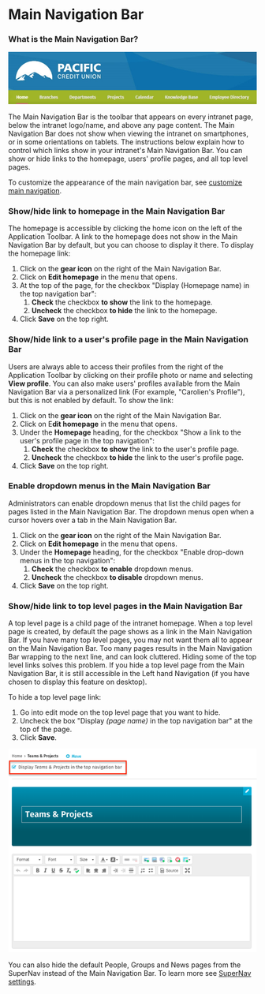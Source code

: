 # Main Navigation Bar

### What is the Main Navigation Bar?

![](../../../.gitbook/assets/1%20%28128%29.jpg)



The Main Navigation Bar is the toolbar that appears on every intranet page, below the intranet logo/name, and above any page content. The Main Navigation Bar does not show when viewing the intranet on smartphones, or in some orientations on tablets. The instructions below explain how to control which links show in your intranet's Main Navigation Bar. You can show or hide links to the homepage, users' profile pages, and all top level pages.  
  
To customize the appearance of the main navigation bar, see [customize main navigation](https://community.thoughtfarmer.com/content/105927).

### Show/hide link to homepage in the Main Navigation Bar <a id="section2"></a>

The homepage is accessible by clicking the home icon on the left of the Application Toolbar. A link to the homepage does not show in the Main Navigation Bar by default, but you can choose to display it there. To display the homepage link:

1. Click on the **gear icon** on the right of the Main Navigation Bar.
2. Click on **Edit homepage** in the menu that opens.
3. At the top of the page, for the checkbox "Display \(Homepage name\) in the top navigation bar":
   1. **Check** the checkbox **to show** the link to the homepage.​
   2. **Uncheck** the checkbox **to hide** the link to the homepage.
4. Click **Save** on the top right.

### Show/hide link to a user's profile page in the Main Navigation Bar <a id="section2"></a>

Users are always able to access their profiles from the right of the Application Toolbar by clicking on their profile photo or name and selecting **View profile**. You can also make users' profiles available from the Main Navigation Bar via a personalized link \(For example, "Carolien's Profile"\), but this is not enabled by default. To show the link:

1. Click on the **gear icon** on the right of the Main Navigation Bar.
2. Click on E**dit homepage** in the menu that opens.
3. Under the **Homepage** heading, for the checkbox "Show a link to the user's profile page in the top navigation":
   1. **Check** the checkbox **to show** the link to the user's profile page.
   2. **Uncheck** the checkbox **to hide** the link to the user's profile page.
4. Click **Save** on the top right.

### Enable dropdown menus in the Main Navigation Bar

Administrators can enable dropdown menus that list the child pages for pages listed in the Main Navigation Bar. The dropdown menus open when a cursor hovers over a tab in the Main Navigation Bar.

1. Click on the **gear icon** on the right of the Main Navigation Bar.
2. Click on **Edit homepage** in the menu that opens.
3. Under the **Homepage** heading, for the checkbox "Enable drop-down menus in the top navigation":
   1. **Check** the checkbox **to enable** dropdown menus.
   2. **Uncheck** the checkbox **to disable** dropdown menus.
4. Click **Save** on the top right.

### Show/hide link to top level pages in the Main Navigation Bar

A top level page is a child page of the intranet homepage. When a top level page is created, by default the page shows as a link in the Main Navigation Bar. If you have many top level pages, you may not want them all to appear on the Main Navigation Bar. Too many pages results in the Main Navigation Bar wrapping to the next line, and can look cluttered. Hiding some of the top level links solves this problem. If you hide a top level page from the Main Navigation Bar, it is still accessible in the Left hand Navigation \(if you have chosen to display this feature on desktop\).  
  
To hide a top level page link:

1. Go into edit mode on the top level page that you want to hide.
2. Uncheck the box "Display _\(page name\)_ in the top navigation bar" at the top of the page.
3. Click **Save**.

![](../../../.gitbook/assets/aaa%20%281%29.png)

You can also hide the default People, Groups and News pages from the SuperNav instead of the Main Navigation Bar. To learn more see [SuperNav settings](supernav-setting.md).  


